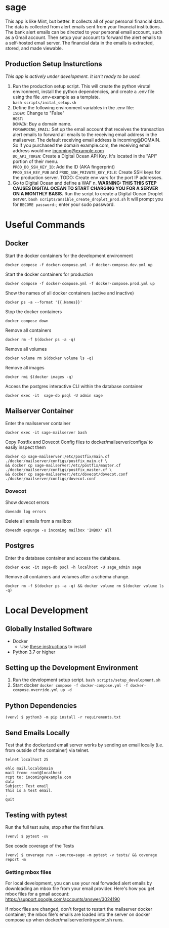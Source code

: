 # sage

This app is like Mint, but better. It collects all of your personal financial data. The data is collected from alert emails sent from your financial institutions. The bank alert emails can be directed to your personal email account, such as a Gmail account. Then setup your account to forward the alert emails to a self-hosted email server. The financial data in the emails is extracted, stored, and made viewable. 

## Production Setup Insturctions
*This app is actively under development. It isn't ready to be used.*

1. Run the production setup script. This will create the python virutal environment, install the python dependencies, and create a .env file using the file .env-example as a template. <br>
`bash scripts/inital_setup.sh`
2. Define the following environment variables in the .env file:
  <br> `ISDEV`: Change to "False"
  <br> `HOST`:
  <br> `DOMAIN`: Buy a domain name.
  <br> `FORWARDING_EMAIL`: Set up the email account that receives the transaction alert emails to forward all emails to the receiving email address in the mailserver. The default receiving email address is incoming@DOMAIN. So if you purchased the domain example.com, the receiving email address would me incoming@example.com
  <br> `DO_API_TOKEN`: Create a Digital Ocean API Key. It's located in the "API" portion of their menu.
  <br> `PROD_DO_SSH_KEY_ID`: Add the ID (AKA fingerprint)
  <br> `PROD_SSH_KEY_PUB` and `PROD_SSH_PRIVATE_KEY_FILE`: Create SSH keys for the production server.
  TODO: Create env vars for the port IP addresses.
3. Go to Digital Ocean and define a WAF
n. **WARNING: THIS THIS STEP CAUSES DIGITAL OCEAN TO START CHARGING YOU FOR A SERVER ON A MONTHLY BASIS.** Run the script to create a Digital Ocean Droplet server. 
`bash scripts/ansible_create_droplet_prod.sh`
It will prompt you for `BECOME password:`; enter your sudo password.

# Useful Commands
## Docker
Start the docker containers for the development environment

`docker compose -f docker-compose.yml -f docker-compose.dev.yml up`


Start the docker containers for production

`docker compose -f docker-compose.yml -f docker-compose.prod.yml up`


Show the names of all docker containers (active and inactive)

`docker ps -a --format '{{.Names}}'`


Stop the docker containers

`docker compose down`


Remove all containers

`docker rm -f $(docker ps -a -q)`


Remove all volumes

`docker volume rm $(docker volume ls -q)`


Remove all images

`docker rmi $(docker images -q)`


Access the postgres interactive CLI within the database container

`docker exec -it  sage-db psql -U admin sage`


## Mailserver Container
Enter the mailsserver container

`docker exec -it sage-mailserver bash`

Copy Postfix and Dovecot Config files to docker/mailserver/configs/ to easily inspect them
```
docker cp sage-mailserver:/etc/postfix/main.cf ./docker/mailserver/configs/postfix_main.cf \
&& docker cp sage-mailserver:/etc/postfix/master.cf ./docker/mailserver/configs/postfix_master.cf \
&& docker cp sage-mailserver:/etc/dovecot/dovecot.conf ./docker/mailserver/configs/dovecot.conf
```

### Dovecot
Show dovecot errors

`doveadm log errors`


Delete all emails from a mailbox

`doveadm expunge -u incoming mailbox 'INBOX' all`



## Postgres
Enter the database container and access the database.

`docker exec -it sage-db psql -h localhost -U sage_admin sage`


Remove all containers and volumes after a schema change.

`docker rm -f $(docker ps -a -q) && docker volume rm $(docker volume ls -q)`


# Local Development

## Globally Installed Software
- Docker
  - Use [these instructions](https://docs.docker.com/engine/install/) to install 
- Python 3.7 or higher

## Setting up the Development Environment
1. Run the development setup script.
`bash scripts/setup_development.sh`
2. Start docker
`docker compose -f docker-compose.yml -f docker-compose.override.yml up -d` 

## Python Dependencies
`(venv) $ python3 -m pip install -r requirements.txt`

## Send Emails Locally
Test that the dockerized email server works by sending an email locally (i.e. from outside of the container) via telnet.
```
telnet localhost 25

ehlo mail.localdomain
mail from: root@localhost
rcpt to: incoming@example.com
data
Subject: Test email 
This is a test email.
.
quit
```

## Testing with pytest
Run the full test suite, stop after the first failure.

`(venv) $ pytest -xv`


See cosde coverage of the Tests

`(venv) $ coverage run --source=sage -m pytest -v tests/ && coverage report -m`


### Getting mbox files
For local development, you can use your real forwaded alert emails by downloading an mbox file from your email provider. Here's how you get mbox files for a gmail account:
https://support.google.com/accounts/answer/3024190

If mbox files are changed, don't forget to restart the mailserver docker container; the mbox file's emails are loaded into the server on docker compose up when docker/mailserver/entrypoint.sh runs.
